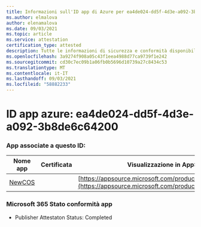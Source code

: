 ```yaml
---
title: Informazioni sull'ID app di Azure per ea4de024-dd5f-4d3e-a092-3b8de6c64200
ms.author: elmalova
author: elenamalova
ms.date: 09/03/2021
ms.topic: article
ms.service: attestation
certification_type: attested
description: Tutte le informazioni di sicurezza e conformità disponibili per ea4de024-dd5f-4d3e-a092-3b8de6c64200.
ms.openlocfilehash: 3a9274f908a05c43f1eea4988d77ca9739f1e242
ms.sourcegitcommit: cd30c7ec09b1a06fb0b5696d10739a27c8434c53
ms.translationtype: MT
ms.contentlocale: it-IT
ms.lasthandoff: 09/03/2021
ms.locfileid: "58882233"
---
```

# <a name="azure-app-id-ea4de024-dd5f-4d3e-a092-3b8de6c64200"></a>ID app azure: ea4de024-dd5f-4d3e-a092-3b8de6c64200


### <a name="apps-associated-with-this-id"></a>App associate a questo ID:
| **Nome app** | **Certificata** | **Visualizzazione in AppSource** |
|--------------|---------------|-----------------------|
| [NewCOS](https://docs.microsoft.com/microsoft-365-app-certification/forward/WA200001104) |  | [https://appsource.microsoft.com/product/office/WA200001104](https://appsource.microsoft.com/product/office/WA200001104) |

### <a name="microsoft-365-app-compliance-status"></a>Microsoft 365 Stato conformità app
- Publisher Attestaton Status: Completed
